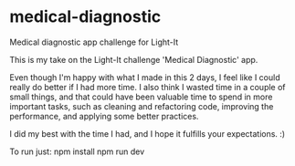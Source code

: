 # medical-diagnostic
Medical diagnostic app challenge for Light-It

This is my take on the Light-It challenge 'Medical Diagnostic' app.

Even though I'm happy with what I made in this 2 days, I feel like I could really do better if I had more time. I also think I wasted time in a couple of small things, and that could have been valuable time to spend in more important tasks, such as cleaning and refactoring code, improving the performance, and applying some better practices. 

 I did my best with the time I had, and I hope it fulfills your expectations. :)
 
 To run just:
 npm install
 npm run dev
